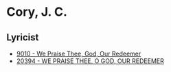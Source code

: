 # Cory, J. C.

## Lyricist

- [9010 - We Praise Thee, God, Our Redeemer](/hymns/9010.md)
- [20394 - WE PRAISE THEE, O GOD, OUR REDEEMER](/hymns/20394.md)

